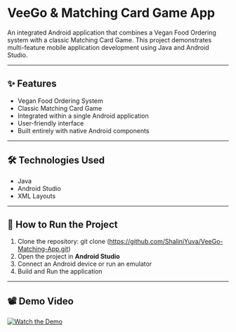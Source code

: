 # VeeGo & Matching Card Game App

An integrated Android application that combines a Vegan Food Ordering system with a classic Matching Card Game. This project demonstrates multi-feature mobile application development using Java and Android Studio.

---

## ✨ Features

- Vegan Food Ordering System  
- Classic Matching Card Game  
- Integrated within a single Android application  
- User-friendly interface  
- Built entirely with native Android components  

---

## 🛠️ Technologies Used

- Java  
- Android Studio  
- XML Layouts  

---

## 🚀 How to Run the Project

1. Clone the repository:
git clone (https://github.com/ShaliniYuva/VeeGo-Matching-App.git)
2. Open the project in **Android Studio**  
3. Connect an Android device or run an emulator  
4. Build and Run the application  

---

## 📽️ Demo Video

[![Watch the Demo](https://img.youtube.com/vi/fO8xyA7c4l8/0.jpg)](https://youtube.com/shorts/fO8xyA7c4l8?feature=share)



